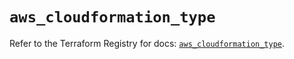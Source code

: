 # `aws_cloudformation_type`

Refer to the Terraform Registry for docs: [`aws_cloudformation_type`](https://registry.terraform.io/providers/hashicorp/aws/6.11.0/docs/resources/cloudformation_type).
